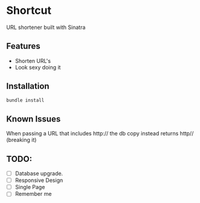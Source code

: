 # Shortcut
URL shortener built with Sinatra

## Features
* Shorten URL's
* Look sexy doing it

## Installation

```ruby
bundle install
```

## Known Issues
When passing a URL that includes http:// the db copy instead returns http// (breaking it)

## TODO:
* [ ] Database upgrade.
* [ ] Responsive Design
* [ ] Single Page
* [ ] Remember me
